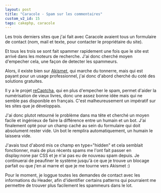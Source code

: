 ```yaml
---
layout: post
title: "Caracole - Spam sur les commentaires"
custom_v2_id: 15
tags: cakephp, caracole
---
```


Les trois derniers sites que j'ai fait avec Caracole avaient tous un
formulaire de contact (nom, mail et texte, pour contacter le propriétaire du
site).

Et tous les trois se sont fait spammer rapidement une fois que le site est
arrivé dans les moteurs de recherche. J'ai donc cherché moyen d'empecher cela,
une façon de detecter les spammeurs.

Alors, il existe bien sur [Akismet](http://akismet.com/), qui marche du
tonnerre, mais qui est payant pour un usage professionnel, j'ai donc d'abord
cherché du coté des solutions gratuites.

Il y a le projet [reCaptcha](http://recaptcha.net/), qui en plus d'empecher le
spam, permet d'aider la numérisation de vieux livres, donc une assez bonne
idée mais qui ne semble pas disponible en français. C'est malheureusement un
impératif sur les sites que je développais.

J'ai donc plutot retourné le problème dans ma tête et cherché un moyen facile
et ingénieux de faire la différence entre un humain et un bot. J'ai finalement
opté pour un champ caché au sein du formulaire qui doit absolument rester
vide. Un bot le remplira automatiquement, un humain le laissera vide.

J'avais tout d'abord mis ce champ en type="hidden" et cela semblait
fonctionner, mais de plus récents spams me l'ont fait passer en  display:none
par CSS et je n'ai pas eu de nouveau spam depuis. Je continuerai de peaufiner
le système jusqu'à ce que je trouve un blocage parfait ou que j'en ai marre et
que je me tourne vers Akismet :)

Pour le moment, je loggue toutes les demandes de contact avec les informations
du Header, afin d'identifier certains patterns qui pourraient me permettre de
trouver plus facilement les spammeurs dans le lot.